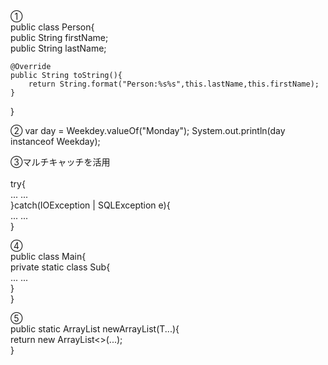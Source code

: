 ①
<br>public class Person{
<br>    public String firstName;
<br>  public String lastName;

    @Override
    public String toString(){
        return String.format("Person:%s%s",this.lastName,this.firstName);
    }
}

②
var day = Weekdey.valueOf("Monday");
System.out.println(day instanceof Weekday);

③マルチキャッチを活用<br>
<br>try{
<br>    ...   ...
<br>}catch(IOException | SQLException e){
<br>    ...   ...
<br>}

④
<br>public class Main{
<br>    private static class Sub{
<br>        ...   ...
<br>    }
<br>}

⑤
<br>public static <T> ArrayList<T> newArrayList(T...){
<br>    return new ArrayList<>(...);
<br>}